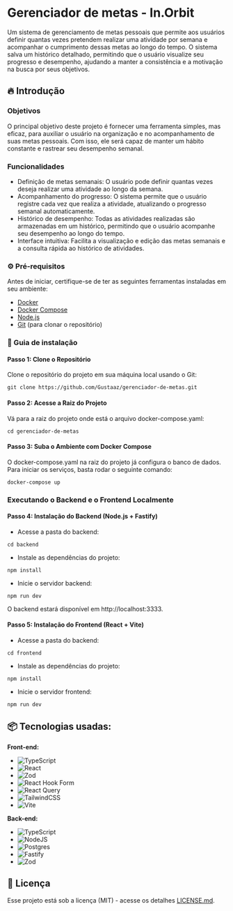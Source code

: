 # Gerenciador de metas - In.Orbit

Um sistema de gerenciamento de metas pessoais que permite aos usuários definir quantas vezes pretendem realizar uma atividade por semana e acompanhar o cumprimento dessas metas ao longo do tempo. O sistema salva um histórico detalhado, permitindo que o usuário visualize seu progresso e desempenho, ajudando a manter a consistência e a motivação na busca por seus objetivos.

## 🔥 Introdução

### Objetivos
O principal objetivo deste projeto é fornecer uma ferramenta simples, mas eficaz, para auxiliar o usuário na organização e no acompanhamento de suas metas pessoais. Com isso, ele será capaz de manter um hábito constante e rastrear seu desempenho semanal.

### Funcionalidades
* Definição de metas semanais: O usuário pode definir quantas vezes deseja realizar uma atividade ao longo da semana.
* Acompanhamento do progresso: O sistema permite que o usuário registre cada vez que realiza a atividade, atualizando o progresso semanal automaticamente.
* Histórico de desempenho: Todas as atividades realizadas são armazenadas em um histórico, permitindo que o usuário acompanhe seu desempenho ao longo do tempo.
* Interface intuitiva: Facilita a visualização e edição das metas semanais e a consulta rápida ao histórico de atividades.

### ⚙️ Pré-requisitos

Antes de iniciar, certifique-se de ter as seguintes ferramentas instaladas em seu ambiente:

* [Docker](https://docs.docker.com/engine/install/)
* [Docker Compose](https://docs.docker.com/compose/install/)
* [Node.js](https://nodejs.org/en)
* [Git](https://git-scm.com/downloads) (para clonar o repositório)


### 🔨 Guia de instalação

#### Passo 1: Clone o Repositório

Clone o repositório do projeto em sua máquina local usando o Git:
```
git clone https://github.com/Gustaaz/gerenciador-de-metas.git
```

#### Passo 2: Acesse a Raiz do Projeto

Vá para a raiz do projeto onde está o arquivo docker-compose.yaml:
```
cd gerenciador-de-metas
```

#### Passo 3: Suba o Ambiente com Docker Compose

O docker-compose.yaml na raiz do projeto já configura o banco de dados. Para iniciar os serviços, basta rodar o seguinte comando:
```
docker-compose up
```

### Executando o Backend e o Frontend Localmente

#### Passo 4: Instalação do Backend (Node.js + Fastify)
   
* Acesse a pasta do backend:
```
cd backend
```
* Instale as dependências do projeto:
```
npm install
```
* Inicie o servidor backend:
```
npm run dev
```
O backend estará disponível em http://localhost:3333.

#### Passo 5: Instalação do Frontend (React + Vite)
* Acesse a pasta do backend:
```
cd frontend
```
* Instale as dependências do projeto:
```
npm install
```
* Inicie o servidor frontend:
```
npm run dev
```

## 📦 Tecnologias usadas:

**Front-end:**
* ![TypeScript](https://img.shields.io/badge/typescript-%23007ACC.svg?style=for-the-badge&logo=typescript&logoColor=white)
* ![React](https://img.shields.io/badge/react-%2320232a.svg?style=for-the-badge&logo=react&logoColor=%2361DAFB)
* ![Zod](https://img.shields.io/badge/zod-%233068b7.svg?style=for-the-badge&logo=zod&logoColor=white)
* ![React Hook Form](https://img.shields.io/badge/React%20Hook%20Form-%23EC5990.svg?style=for-the-badge&logo=reacthookform&logoColor=white)
* ![React Query](https://img.shields.io/badge/-React%20Query-FF4154?style=for-the-badge&logo=react%20query&logoColor=white)
* ![TailwindCSS](https://img.shields.io/badge/tailwindcss-%2338B2AC.svg?style=for-the-badge&logo=tailwind-css&logoColor=white)
* ![Vite](https://img.shields.io/badge/vite-%23646CFF.svg?style=for-the-badge&logo=vite&logoColor=white)


**Back-end:**
* ![TypeScript](https://img.shields.io/badge/typescript-%23007ACC.svg?style=for-the-badge&logo=typescript&logoColor=white)
* ![NodeJS](https://img.shields.io/badge/node.js-6DA55F?style=for-the-badge&logo=node.js&logoColor=white)
* ![Postgres](https://img.shields.io/badge/postgres-%23316192.svg?style=for-the-badge&logo=postgresql&logoColor=white)
* ![Fastify](https://img.shields.io/badge/fastify-%23000000.svg?style=for-the-badge&logo=fastify&logoColor=white)
* ![Zod](https://img.shields.io/badge/zod-%233068b7.svg?style=for-the-badge&logo=zod&logoColor=white)


## 📄 Licença

Esse projeto está sob a licença (MIT) - acesse os detalhes [LICENSE.md](https://github.com/Gustaaz/gerenciador-de-metas/blob/main/LICENSE).
